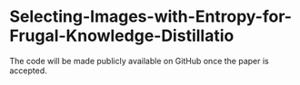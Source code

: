 # Selecting-Images-with-Entropy-for-Frugal-Knowledge-Distillatio
The code will be made publicly available on GitHub once the paper is accepted.
